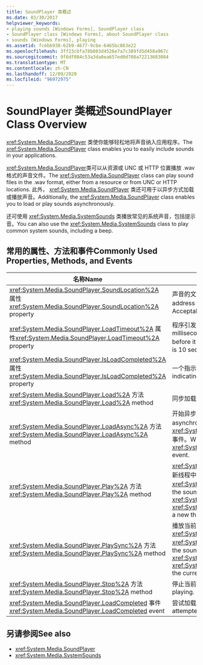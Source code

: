 ```yaml
---
title: SoundPlayer 类概述
ms.date: 03/30/2017
helpviewer_keywords:
- playing sounds [Windows Forms], SoundPlayer class
- SoundPlayer class [Windows Forms], about SoundPlayer class
- sounds [Windows Forms], playing
ms.assetid: fcebb938-62b9-4677-9cbe-6465bc863e22
ms.openlocfilehash: 3ff23cbfa78b803d4526e7a7c389fd5d458a967c
ms.sourcegitcommit: 9f6df084c53a3da0ea657ed0d708a72213683084
ms.translationtype: MT
ms.contentlocale: zh-CN
ms.lasthandoff: 12/09/2020
ms.locfileid: "96972975"
---
```

# <a name="soundplayer-class-overview"></a><span data-ttu-id="e3f8d-102">SoundPlayer 类概述</span><span class="sxs-lookup"><span data-stu-id="e3f8d-102">SoundPlayer Class Overview</span></span>
<span data-ttu-id="e3f8d-103"><xref:System.Media.SoundPlayer> 类使你能够轻松地将声音纳入应用程序。</span><span class="sxs-lookup"><span data-stu-id="e3f8d-103">The <xref:System.Media.SoundPlayer> class enables you to easily include sounds in your applications.</span></span>  
  
 <span data-ttu-id="e3f8d-104"><xref:System.Media.SoundPlayer>类可以从资源或 UNC 或 HTTP 位置播放 .wav 格式的声音文件。</span><span class="sxs-lookup"><span data-stu-id="e3f8d-104">The <xref:System.Media.SoundPlayer> class can play sound files in the .wav format, either from a resource or from UNC or HTTP locations.</span></span> <span data-ttu-id="e3f8d-105">此外， <xref:System.Media.SoundPlayer> 类还可用于以异步方式加载或播放声音。</span><span class="sxs-lookup"><span data-stu-id="e3f8d-105">Additionally, the <xref:System.Media.SoundPlayer> class enables you to load or play sounds asynchronously.</span></span>  
  
 <span data-ttu-id="e3f8d-106">还可使用 <xref:System.Media.SystemSounds> 类播放常见的系统声音，包括提示音。</span><span class="sxs-lookup"><span data-stu-id="e3f8d-106">You can also use the <xref:System.Media.SystemSounds> class to play common system sounds, including a beep.</span></span>  
  
## <a name="commonly-used-properties-methods-and-events"></a><span data-ttu-id="e3f8d-107">常用的属性、方法和事件</span><span class="sxs-lookup"><span data-stu-id="e3f8d-107">Commonly Used Properties, Methods, and Events</span></span>  
  
|<span data-ttu-id="e3f8d-108">名称</span><span class="sxs-lookup"><span data-stu-id="e3f8d-108">Name</span></span>|<span data-ttu-id="e3f8d-109">描述</span><span class="sxs-lookup"><span data-stu-id="e3f8d-109">Description</span></span>|  
|----------|-----------------|  
|<span data-ttu-id="e3f8d-110"><xref:System.Media.SoundPlayer.SoundLocation%2A> 属性</span><span class="sxs-lookup"><span data-stu-id="e3f8d-110"><xref:System.Media.SoundPlayer.SoundLocation%2A> property</span></span>|<span data-ttu-id="e3f8d-111">声音的文件路径或 Web 地址。</span><span class="sxs-lookup"><span data-stu-id="e3f8d-111">The file path or Web address of the sound.</span></span> <span data-ttu-id="e3f8d-112">可接受的值可以是 UNC 或 HTTP。</span><span class="sxs-lookup"><span data-stu-id="e3f8d-112">Acceptable values can be UNC or HTTP.</span></span>|  
|<span data-ttu-id="e3f8d-113"><xref:System.Media.SoundPlayer.LoadTimeout%2A> 属性</span><span class="sxs-lookup"><span data-stu-id="e3f8d-113"><xref:System.Media.SoundPlayer.LoadTimeout%2A> property</span></span>|<span data-ttu-id="e3f8d-114">程序引发异常前等待加载声音的毫秒数。</span><span class="sxs-lookup"><span data-stu-id="e3f8d-114">The number of milliseconds your program will wait to load a sound before it throws an exception.</span></span> <span data-ttu-id="e3f8d-115">默认为 10 秒。</span><span class="sxs-lookup"><span data-stu-id="e3f8d-115">The default is 10 seconds.</span></span>|  
|<span data-ttu-id="e3f8d-116"><xref:System.Media.SoundPlayer.IsLoadCompleted%2A> 属性</span><span class="sxs-lookup"><span data-stu-id="e3f8d-116"><xref:System.Media.SoundPlayer.IsLoadCompleted%2A> property</span></span>|<span data-ttu-id="e3f8d-117">一个指示声音是否加载完毕的布尔值。</span><span class="sxs-lookup"><span data-stu-id="e3f8d-117">A Boolean value indicating whether the sound has finished loading.</span></span>|  
|<span data-ttu-id="e3f8d-118"><xref:System.Media.SoundPlayer.Load%2A> 方法</span><span class="sxs-lookup"><span data-stu-id="e3f8d-118"><xref:System.Media.SoundPlayer.Load%2A> method</span></span>|<span data-ttu-id="e3f8d-119">同步加载声音。</span><span class="sxs-lookup"><span data-stu-id="e3f8d-119">Loads a sound synchronously.</span></span>|  
|<span data-ttu-id="e3f8d-120"><xref:System.Media.SoundPlayer.LoadAsync%2A> 方法</span><span class="sxs-lookup"><span data-stu-id="e3f8d-120"><xref:System.Media.SoundPlayer.LoadAsync%2A> method</span></span>|<span data-ttu-id="e3f8d-121">开始异步加载声音。</span><span class="sxs-lookup"><span data-stu-id="e3f8d-121">Begins to load a sound asynchronously.</span></span> <span data-ttu-id="e3f8d-122">加载完成后，会引发 <xref:System.Media.SoundPlayer.OnLoadCompleted%2A> 事件。</span><span class="sxs-lookup"><span data-stu-id="e3f8d-122">When loading is complete, it raises the <xref:System.Media.SoundPlayer.OnLoadCompleted%2A> event.</span></span>|  
|<span data-ttu-id="e3f8d-123"><xref:System.Media.SoundPlayer.Play%2A> 方法</span><span class="sxs-lookup"><span data-stu-id="e3f8d-123"><xref:System.Media.SoundPlayer.Play%2A> method</span></span>|<span data-ttu-id="e3f8d-124"><xref:System.Media.SoundPlayer.SoundLocation%2A>在新线程中播放或属性中指定的声音 <xref:System.Media.SoundPlayer.Stream%2A> 。</span><span class="sxs-lookup"><span data-stu-id="e3f8d-124">Plays the sound specified in the <xref:System.Media.SoundPlayer.SoundLocation%2A> or <xref:System.Media.SoundPlayer.Stream%2A> property in a new thread.</span></span>|  
|<span data-ttu-id="e3f8d-125"><xref:System.Media.SoundPlayer.PlaySync%2A> 方法</span><span class="sxs-lookup"><span data-stu-id="e3f8d-125"><xref:System.Media.SoundPlayer.PlaySync%2A> method</span></span>|<span data-ttu-id="e3f8d-126">播放当前线程中的或属性中指定的声音 <xref:System.Media.SoundPlayer.SoundLocation%2A> <xref:System.Media.SoundPlayer.Stream%2A> 。</span><span class="sxs-lookup"><span data-stu-id="e3f8d-126">Plays the sound specified in the <xref:System.Media.SoundPlayer.SoundLocation%2A> or <xref:System.Media.SoundPlayer.Stream%2A> property in the current thread.</span></span>|  
|<span data-ttu-id="e3f8d-127"><xref:System.Media.SoundPlayer.Stop%2A> 方法</span><span class="sxs-lookup"><span data-stu-id="e3f8d-127"><xref:System.Media.SoundPlayer.Stop%2A> method</span></span>|<span data-ttu-id="e3f8d-128">停止当前播放的任何声音。</span><span class="sxs-lookup"><span data-stu-id="e3f8d-128">Stops any sound currently playing.</span></span>|  
|<span data-ttu-id="e3f8d-129"><xref:System.Media.SoundPlayer.LoadCompleted> 事件</span><span class="sxs-lookup"><span data-stu-id="e3f8d-129"><xref:System.Media.SoundPlayer.LoadCompleted> event</span></span>|<span data-ttu-id="e3f8d-130">尝试加载声音后引发。</span><span class="sxs-lookup"><span data-stu-id="e3f8d-130">Raised after the load of a sound is attempted.</span></span>|  
  
## <a name="see-also"></a><span data-ttu-id="e3f8d-131">另请参阅</span><span class="sxs-lookup"><span data-stu-id="e3f8d-131">See also</span></span>

- <xref:System.Media.SoundPlayer>
- <xref:System.Media.SystemSounds>
